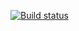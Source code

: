 [![Build status](https://ci.appveyor.com/api/projects/status/muq9m5airw36lbdd?svg=true)](https://ci.appveyor.com/project/SergKsi/ordercard)

